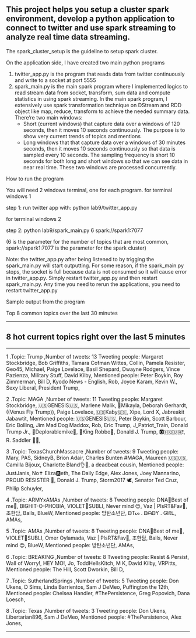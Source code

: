 ## This project helps you setup a cluster spark environment, develop a python application to connect to twitter and use spark streaming to analyze real time data streaming.

The spark_cluster_setup is the guideline to setup spark cluster.

On the application side, I have created two main python programs
1. twitter_app.py is the program that reads data from twitter continuously and write to a socket at port 5555
2. spark_main.py is the main spark program where I implemented logics to read stream data from socket, transform, sum data and compute statistics in using spark streaming.
In the main spark program, I extensively use spark transformation technique on DStream and RDD object like map, reduce, transform to achieve the needed summary data.
There’re two main windows: 
    - Short (current windows) that capture data over a windows of 120 seconds, then it moves 10 seconds continuously. The purpose is to show very current trends of topics and mentions
    - Long windows that that capture data over a windows of 30 minutes seconds, then it moves 10 seconds continuously so that data is sampled every 10 seconds.
The sampling frequency is short 10 seconds for both long and short windows so that we can see data in near real time.
These two windows are processed concurrently.


How to run the program


You will need 2 windows terminal, one for each program.
for terminal windows 1

step 1: run twitter app with: python lab9/twitter_app.py

for terminal windows 2

step 2: python lab9/spark_main.py 6 spark://spark1:7077


(6 is the parameter for the number of topics that are most common, spark://spark1:7077 is the parameter for the spark cluster)

Note: the twitter_app.py after being listened to by trigging the spark_main.py will start outputting. For some reason, if the spark_main.py stops, the socket is full because data is not consumed so it will cause error in twitter_app.py. Simply restart twitter_app.py and then restart spark_main.py. Any time you need to rerun the applications, you need to restart twitter_app.py






Sample output from the program

Top 8 common topics over the last 30 minutes

**********************************************
8 hot current topics right over the last 5 minutes
----------------------------------------------
----------------------------------------------
1 .Topic: Trump ,Number of tweets: 13
Tweeting people:  Margaret Stockbridge, Bob Griffiths, Tamara Cofman Wittes, Collin, Pamela Resister, Geo45, Michael, Paige Lovelace, Basil Shepard, Dwayne Rodgers, Vince Pazienza, Military Stuff, David Kilby,
Mentioned people:  Peter Boykin, Roy Zimmerman, Bill D, Kyodo News - English, Rob, Joyce Karam, Kevin W., Sexy Liberal, President Trump,

2 .Topic: MAGA ,Number of tweets: 11
Tweeting people:  Margaret Stockbridge, 🇺🇸GENESIS🇺🇸, Marlene Malik, 👑Mikayla, Deborah Gerhardt, ((Venus Fly Trump)), Paige Lovelace, 🇺🇸Kaby🇺🇸, Xipe, Lord X, Jabreakit Jabawtit,
Mentioned people:  🇺🇸GENESIS🇺🇸, Peter Boykin, Scott Barbour, Eric Bolling, Jim Mad Dog Maddox, Rob, Eric Trump, J_Patriot_Train, Donald Trump Jr., 🐸Deplorablemike🐸, 👑King Robbo👑, Donald J. Trump, 🅾️🇭️🇴️🇺️🇷️❗, R. Saddler 📎🗽,

3 .Topic: TexasChurchMassacre ,Number of tweets: 9
Tweeting people:  Mary, PAS, SidneyB, Brion Adair, Charles Bunten #MAGA, Maureen 🇺🇸🇺🇸, Camilla Bijoux, Charlotte Bland👌🐷, a deadbeat cousin,
Mentioned people:  JustJanis, No✝️ Eliza🅱️eth, The Daily Edge, Alex Jones, Joey Mannarino, PROUD RESISTER 👊, Donald J. Trump, Storm2017 🕊, Senator Ted Cruz, Philip Schuyler,

4 .Topic: ARMYxAMAs ,Number of tweets: 8
Tweeting people:  DNA🌺Best of me🌺, BIGHIT-O-PHOBIA, VIOLET💜SUBLI, Never mind 😊, Vaz | PlsRT&Fav📌, 조한담, Bails, BlueW,
Mentioned people:  방탄소년단, ᗷTᔕ . ᗷᗩᗷY . GIᖇᒪ, AMAs,

5 .Topic: AMAs ,Number of tweets: 8
Tweeting people:  DNA🌺Best of me🌺, VIOLET💜SUBLI, Omer Oylamada, Vaz | PlsRT&Fav📌, 조한담, Bails, Never mind 😊, BlueW,
Mentioned people:  방탄소년단, AMAs,

6 .Topic: BREAKING ,Number of tweets: 8
Tweeting people:  Resist & Persist, Wall of Worry!, HEY MO!, Jo, ToddHellsKitch, M K, David Kilby, VRPitts,
Mentioned people:  The Hill, Scott Dworkin, Bill D,

7 .Topic: SutherlandSprings ,Number of tweets: 5
Tweeting people:  Don Ukens, D Sims, Linda Barrientos, Sam J DeMeo, Puffington the 12th,
Mentioned people:  Chelsea Handler, #ThePersistence, Greg Popovich, Dana Loesch,

8 .Topic: Texas ,Number of tweets: 3
Tweeting people:  Don Ukens, Libertarian896, Sam J DeMeo,
Mentioned people:  #ThePersistence, Alex Jones,
**********************************************          
